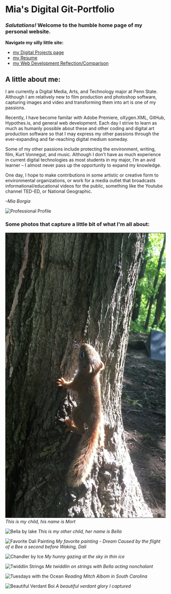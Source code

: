 # Mia's Digital Git-Portfolio
### <i> Salutations! </i>  Welcome to the humble home page of my personal website.

**Navigate my silly little site:**

* [my Digital Projects page](portfolio.md)
* [my Resume](resume.md)
* [my Web Development Reflection/Comparison](reflection.md)

## A little about me:
I am currently a Digital Media, Arts, and Technology major at Penn State. Although I am relatively new to film production and photoshop software, capturing images and video and transforming them into art is one of my passions.

Recently, I have become familar with Adobe Premiere, oXygen.XML, GitHub, Hypothes.is, and general web development. Each day I strive to learn as much as humanly possible about these and other coding and digital art production software so that I may express my other passions through the ever-expanding and far-reaching digital medium someday.

Some of my other passions include protecting the environment, writing, film, Kurt Vonnegut, and music. Although I don’t have as much experience in current digital technologies as most students in my major, I’m an avid learner – I almost never pass up the opportunity to expand my knowledge.

One day, I hope to make contributions in some artistic or creative form to environmental organizations, or work for a media outlet that broadcasts informational/educational videos for the public, something like the Youtube channel TED-ED, or National Geographic.

<i> –Mia Borgia </i>


![Professional Profile](images/profile2.JPEG)


### Some photos that capture a little bit of what I'm all about:

![This is my child, his name is Mort](images/mortontree.jpg) *This is my child, his name is Mort*


![Bella by lake](images/lakepupper.JPEG) *This is my other child, her name is Bella*


![Favorite Dali Painting](images/favoriteDali.jpeg) *My favorite painting - Dream Caused by the flight of a Bee a second before Waking, Dali*


![Chandler by Ice](images/lakelooker) *My hunny gazing at the sky in thin ice*


![Twiddlin Strings](images/meguitar2.JPEG) *Me twiddlin on strings with Bella acting nonchalant*


![Tuesdays with the Ocean](images/paradisewithmorrie) *Reading Mitch Albom in South Carolina*


![Beautiful Verdant Boi](images/treelookinup2.JPEG) *A beautiful verdant glory I captured*
